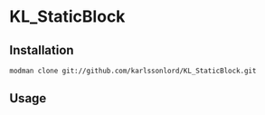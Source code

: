 # KL_StaticBlock

## Installation

`modman clone git://github.com/karlssonlord/KL_StaticBlock.git`

## Usage
